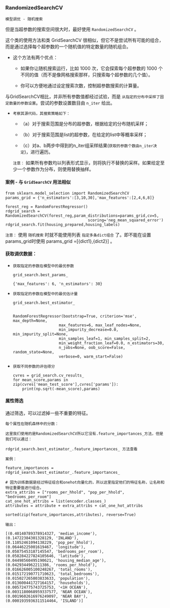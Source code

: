 ### RandomizedSearchCV 

`模型调优 - 随机搜索`
    
但是当超参数的搜索空间很大时，最好使用 `RandomizedSearchCV` 。
    
这个类的使用方法和类 GridSearchCV 很相似，但它不是尝试所有可能的组合，而是通过选择每个超参数的一个随机值的特定数量的随机组合。

*   这个方法有两个优点：

    * 如果你让随机搜索运行，比如 1000 次，它会探索每个超参数的 1000 个不同的值（而不是像网格搜索那样，只搜索每个超参数的几个值）。

    * 你可以方便地通过设定搜索次数，控制超参数搜索的计算量。

与GridSearchCV相比，并非所有参数值都经过试验，而是 `从指定的分布中采样了固定数量的参数设置`。尝试的参数设置数目由 `n_iter` 给出。

*   `考察其源代码，其搜索策略如下：`

    *   （a）对于搜索范围是分布的超参数，根据给定的分布随机采样；

    *   （b）对于搜索范围是list的超参数，在给定的list中等概率采样；

    *   （c）对a、b两步中得到的n_iter组采样结果(`获取的参数个数由n_iter决定`)，进行遍历。

    `注意：` 如果所有参数均以列表形式显示，则将执行不替换的采样。如果给定至少一个参数作为分布，则使用替换抽样。




#### 案例 - 与 `GridSearchCV` 用法相似

    from sklearn.model_selection import RandomizedSearchCV
    params_grid = {'n_estimators':[3,10,30],'max_features':[2,4,6,8]}

    forest_reg = RandomForestRegressor()
    rdgrid_search = RandomizedSearchCV(forest_reg,param_distributions=params_grid,cv=5,
                                        scoring='neg_mean_squared_error')
    rdgrid_search.fit(housing_prepared,housing_labels)


`注意：` 使用 `随机搜索` 时就不能使用列表 `指定多条dict组合` 了。即不能在设置params_grid时使用 params_grid =[{dict1},{dict2}] 。 


#### 获取调优数据：

*   `获取指定的参数在模型中的最优参数`

        grid_search.best_params_

        {'max_features': 6, 'n_estimators': 30}


*   `获取指定的参数在模型中的最优估计量`

        grid_search.best_estimator_

        
        RandomForestRegressor(bootstrap=True, criterion='mse', max_depth=None,
                            max_features=6, max_leaf_nodes=None,
                            min_impurity_decrease=0.0, min_impurity_split=None,
                            min_samples_leaf=1, min_samples_split=2,
                            min_weight_fraction_leaf=0.0, n_estimators=30,
                            n_jobs=None, oob_score=False, random_state=None,
                            verbose=0, warm_start=False)

*   `获取不同参数的评估得分`

        cvres = grid_search.cv_results_
        for mean_score,params in zip(cvres['mean_test_score'],cvres['params']):
            print(np.sqrt(-mean_score),params)


#### 属性筛选 

通过筛选，可以过滤掉一些不重要的特征。

`每个属性在随机森林中的分数：`

    这里我们使用的是RandomizedSearchCV所以它没有.feature_importances_方法，但是我们可以通过：

    rdgrid_search.best_estimator_.feature_importances_ 方法查看

`案例：`

    feature_importances = rdgrid_search.best_estimator_.feature_importances_ 

    # 因为训练数据是经过特征组合和onehot向量化的，所以这里指定他们的特征名称，让名称和特征重要值进行组合。
    extra_attribs = ["rooms_per_hhold", "pop_per_hhold", "bedrooms_per_room"]
    cat_one_hot_attribs = list(encoder.classes_)
    attributes = attribute + extra_attribs + cat_one_hot_attribs

    sorted(zip(feature_importances,attributes), reverse=True)

`输出：`

    [(0.40140789378914327, 'median_income'),
    (0.14722384301328129, 'INLAND'),
    (0.11052461094138229, 'pop_per_hhold'),
    (0.06446225001619467, 'longitude'),
    (0.05875453187145547, 'bedrooms_per_room'),
    (0.058284227824105646, 'latitude'),
    (0.04498560495190621, 'housing_median_age'),
    (0.0429344962211386, 'rooms_per_hhold'),
    (0.016626005100248267, 'total_rooms'),
    (0.015172190771710623, 'total_bedrooms'),
    (0.015027265803833633, 'population'),
    (0.013600441727164157, 'households'),
    (0.005724775743725753, '<1H OCEAN'),
    (0.0031180068959337577, 'NEAR OCEAN'),
    (0.0019602616976249097, 'NEAR BAY'),
    (0.0001935936311514464, 'ISLAND')]

